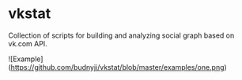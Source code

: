 # vkstat

Collection of scripts for building and analyzing social graph based on vk.com API.

![Example]
(https://github.com/budnyjj/vkstat/blob/master/examples/one.png)
